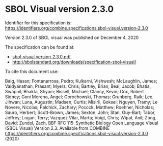 # SBOL Visual version 2.3.0
Identifier for this specification is: https://identifiers.org/combine.specifications:sbol-visual.version-2.3.0

Version 2.3.0 of SBOL visual was published on December 4, 2020

The specification can be found at:

* [sbol-visual.version-2.3.0.pdf](https://raw.githubusercontent.com/combine-org/combine-specifications/main/specifications/files/sbol-visual.version-2.3.0.pdf)
* http://sbolstandard.org/downloads/specification-sbol-visual/

To cite this document use:

Baig, Hasan; Fontanarrosa, Pedro; Kulkarni, Vishwesh; McLaughlin, James; Vaidyanathan, Prasant; Myers, Chris; Bartley, Brian; Beal, Jacob; Bhatia, Swapnil; Bhakta, Shyam; Bissell, Michael; Clancy, Kevin; Cox, Robert Sidney; Goni Moreno, Angel; Gorochowski, Thomas; Grunberg, Raik; Lee, Jihwan; Luna, Augustin; Madsen, Curtis; Misirli, Goksel; Nguyen, Tramy; Le Novere, Nicolas; Palchick, Zachary; Pocock, Matthew; Roehner, Nicholas; Sauro, Herbert; Scott-Brown, James; Sexton, John; Stan, Guy-Bart; Tabor, Jeffrey; Logan, Terry; Vazquez Vilar, Marta; Voigt, Chris; Wipat, Anil; Zong, David; Zundel, Zach. BBF RFC 115: Synthetic Biology Open Language Visual (SBOL Visual) Version 2.3. Available from COMBINE https://identifiers.org/combine.specifications:sbol-visual.version-2.3.0 (2020)
